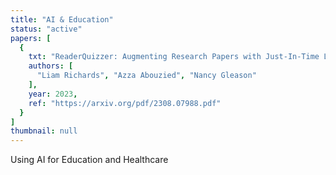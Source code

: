 ```yaml
---
title: "AI & Education"
status: "active"
papers: [
  {
    txt: "ReaderQuizzer: Augmenting Research Papers with Just-In-Time Learning Questions to Facilitate Deeper Understanding",
    authors: [
      "Liam Richards", "Azza Abouzied", "Nancy Gleason"
    ],
    year: 2023,
    ref: "https://arxiv.org/pdf/2308.07988.pdf"
  }
]
thumbnail: null
---
```

Using AI for Education and Healthcare
